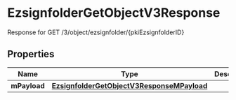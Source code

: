 

# EzsignfolderGetObjectV3Response

Response for GET /3/object/ezsignfolder/{pkiEzsignfolderID}

## Properties

| Name | Type | Description | Notes |
|------------ | ------------- | ------------- | -------------|
|**mPayload** | [**EzsignfolderGetObjectV3ResponseMPayload**](EzsignfolderGetObjectV3ResponseMPayload.md) |  |  |



